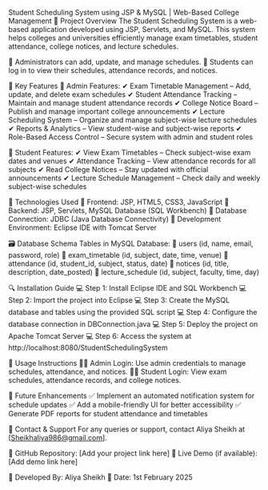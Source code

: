 Student Scheduling System using JSP & MySQL | Web-Based College Management
📌 Project Overview
The Student Scheduling System is a web-based application developed using JSP, Servlets, and MySQL. This system helps colleges and universities efficiently manage exam timetables, student attendance, college notices, and lecture schedules.

🔹 Administrators can add, update, and manage schedules.
🔹 Students can log in to view their schedules, attendance records, and notices.

🎯 Key Features
🔵 Admin Features:
✔ Exam Timetable Management – Add, update, and delete exam schedules
✔ Student Attendance Tracking – Maintain and manage student attendance records
✔ College Notice Board – Publish and manage important college announcements
✔ Lecture Scheduling System – Organize and manage subject-wise lecture schedules
✔ Reports & Analytics – View student-wise and subject-wise reports
✔ Role-Based Access Control – Secure system with admin and student roles

🔵 Student Features:
✔ View Exam Timetables – Check subject-wise exam dates and venues
✔ Attendance Tracking – View attendance records for all subjects
✔ Read College Notices – Stay updated with official announcements
✔ Lecture Schedule Management – Check daily and weekly subject-wise schedules

🔧 Technologies Used
🚀 Frontend: JSP, HTML5, CSS3, JavaScript
🚀 Backend: JSP, Servlets, MySQL Database (SQL Workbench)
🚀 Database Connection: JDBC (Java Database Connectivity)
🚀 Development Environment: Eclipse IDE with Tomcat Server

🗃 Database Schema
Tables in MySQL Database:
📌 users (id, name, email, password, role)
📌 exam_timetable (id, subject, date, time, venue)
📌 attendance (id, student_id, subject, status, date)
📌 notices (id, title, description, date_posted)
📌 lecture_schedule (id, subject, faculty, time, day)

🔍 Installation Guide
💻 Step 1: Install Eclipse IDE and SQL Workbench
💻 Step 2: Import the project into Eclipse
💻 Step 3: Create the MySQL database and tables using the provided SQL script
💻 Step 4: Configure the database connection in DBConnection.java
💻 Step 5: Deploy the project on Apache Tomcat Server
💻 Step 6: Access the system at http://localhost:8080/StudentSchedulingSystem

📌 Usage Instructions
👨‍💻 Admin Login: Use admin credentials to manage schedules, attendance, and notices.
👨‍🎓 Student Login: View exam schedules, attendance records, and college notices.

🚀 Future Enhancements
✅ Implement an automated notification system for schedule updates
✅ Add a mobile-friendly UI for better accessibility
✅ Generate PDF reports for student attendance and timetables

📩 Contact & Support
For any queries or support, contact Aliya Sheikh at [Sheikhaliya986@gmail.com].

🔗 GitHub Repository: [Add your project link here]
🔗 Live Demo (if available): [Add demo link here]

📅 Developed By: Aliya Sheikh
📅 Date: 1st February 2025

